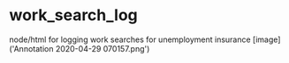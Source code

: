 # work_search_log
node/html for logging work searches for unemployment insurance
[image]('Annotation 2020-04-29 070157.png')
